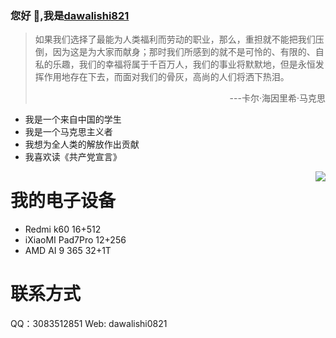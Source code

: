 ### 您好 👋,我是[dawalishi821](https://github.com/dawalishi821)

> 如果我们选择了最能为人类福利而劳动的职业，那么，重担就不能把我们压倒，因为这是为大家而献身；那时我们所感到的就不是可怜的、有限的、自私的乐趣，我们的幸福将属于千百万人，我们的事业将默默地，但是永恒发挥作用地存在下去，而面对我们的骨灰，高尚的人们将洒下热泪。 
> <p align="right">---卡尔·海因里希·马克思</p>

- 我是一个来自中国的学生
- 我是一个马克思主义者
- 我想为全人类的解放作出贡献
- 我喜欢读《共产党宣言》

<img src="https://github-readme-stats.vercel.app/api?username=dawalishi0821&show_icons=true&theme=radical" align="right">

我的电子设备
==
- Redmi k60 16+512
- iXiaoMI Pad7Pro 12+256
- AMD AI 9 365 32+1T

联系方式
==
QQ：3083512851
Web: dawalishi0821
